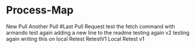 # Process-Map
New  Pull
Another Pull
#Last Pull Request
test the fetch command with armando
test again
adding a new line to the readme
testing again v2
testing again
writing this on local
Retest
RetestV1 Local
Retest v1


